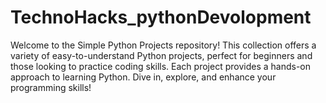# TechnoHacks_pythonDevolopment
Welcome to the Simple Python Projects repository! This collection offers a variety of easy-to-understand Python projects, perfect for beginners and those looking to practice coding skills. Each project provides a hands-on approach to learning Python. Dive in, explore, and enhance your programming skills!
